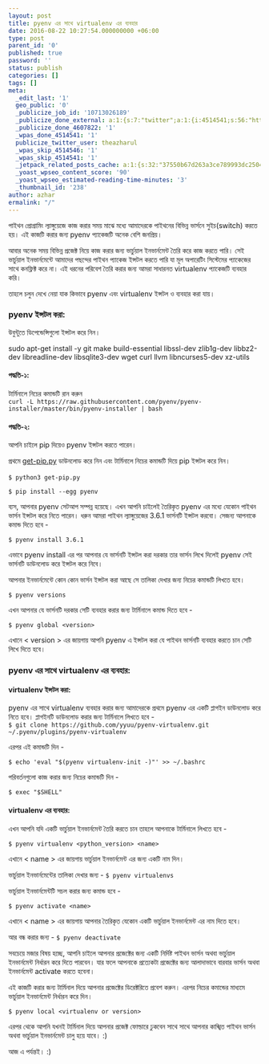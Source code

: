 ```yaml
---
layout: post
title: pyenv এর সাথে virtualenv এর ব্যবহার
date: 2016-08-22 10:27:54.000000000 +06:00
type: post
parent_id: '0'
published: true
password: ''
status: publish
categories: []
tags: []
meta:
  _edit_last: '1'
  geo_public: '0'
  _publicize_job_id: '10713026189'
  _publicize_done_external: a:1:{s:7:"twitter";a:1:{i:4514541;s:56:"https://twitter.com/theazharul/status/923134260042756096";}}
  _publicize_done_4607822: '1'
  _wpas_done_4514541: '1'
  publicize_twitter_user: theazharul
  _wpas_skip_4514546: '1'
  _wpas_skip_4514541: '1'
  _jetpack_related_posts_cache: a:1:{s:32:"37550b67d263a3ce789993dc25046c5f";a:2:{s:7:"expires";i:1643268204;s:7:"payload";a:3:{i:0;a:1:{s:2:"id";i:7;}i:1;a:1:{s:2:"id";i:194;}i:2;a:1:{s:2:"id";i:123;}}}}
  _yoast_wpseo_content_score: '90'
  _yoast_wpseo_estimated-reading-time-minutes: '3'
  _thumbnail_id: '238'
author: azhar
ermalink: "/"
---
```

<p><!-- wp:paragraph --></p>
<p>পাইথন প্রোগ্রামিং ল্যাঙ্গুয়েজে কাজ করার সময় মাঝে মধ্যে আমাদেরকে পাইথনের বিভিন্ন ভার্সনে সুইচ(switch) করতে হয়। এই কাজটি করার জন্য pyenv প্যাকেজটি অনেক বেশি জনপ্রিয়।</p>
<p><!-- /wp:paragraph --></p>
<p><!-- wp:paragraph --></p>
<p>আবার অনেক সময় বিভিন্ন প্রজেক্ট নিয়ে কাজ করার জন্য ভার্চুয়াল ইনভার্নমেন্ট তৈরি করে কাজ করতে পারি। সেই ভার্চুয়াল ইনভার্নমেন্টে আমাদের পছন্দের পাইথন প্যাকেজ ইন্সটল করতে পারি যা মূল অপারেটিং সিস্টেমের প্যাকেজের সাথে কনফ্লিক্ট করে না। এই ধরনের পরিবেশ তৈরি করার জন্য আমরা সাধারনত virtualenv প্যাকেজটি ব্যবহার করি।</p>
<p><!-- /wp:paragraph --></p>
<p><!-- wp:paragraph --></p>
<p>তাহলে চলুন দেখে নেয়া যাক কিভাবে pyenv এবং virtualenv ইন্সটল ও ব্যবহার করা যায়।</p>
<p><!-- /wp:paragraph --></p>
<p><!-- wp:heading {"level":3} --></p>
<h3 id="pyenv">pyenv ইন্সটল করা:</h3>
<p><!-- /wp:heading --></p>
<p><!-- wp:paragraph --></p>
<p>উবুন্টুতে ডিপেন্ডেন্সিগুলো ইন্সটল করে নিন।</p>
<p><!-- /wp:paragraph --></p>
<p><!-- wp:paragraph --></p>
<p>sudo apt-get install -y git make build-essential libssl-dev zlib1g-dev libbz2-dev libreadline-dev libsqlite3-dev wget curl llvm libncurses5-dev xz-utils</p>
<p><!-- /wp:paragraph --></p>
<p><!-- wp:heading {"level":4} --></p>
<h4>পদ্ধতি-১:</h4>
<p><!-- /wp:heading --></p>
<p><!-- wp:paragraph --></p>
<p>টার্মিনালে নিচের কমান্ডটি রান করুন<br /><code>curl -L https://raw.githubusercontent.com/pyenv/pyenv-installer/master/bin/pyenv-installer <span class="pl-k">|</span> bash</code></p>
<p><!-- /wp:paragraph --></p>
<p><!-- wp:heading {"level":4} --></p>
<h4>পদ্ধতি-২:</h4>
<p><!-- /wp:heading --></p>
<p><!-- wp:paragraph --></p>
<p>আপনি চাইলে pip দিয়েও pyenv ইন্সটল করতে পারেন।</p>
<p><!-- /wp:paragraph --></p>
<p><!-- wp:paragraph --></p>
<p>প্রথমে <a href="https://bootstrap.pypa.io/get-pip.py">get-pip.py</a> ডাউনলোড করে নিন এবং টার্মিনালে নিচের কমান্ডটি দিয়ে pip ইন্সটল করে নিন।</p>
<p><!-- /wp:paragraph --></p>
<p><!-- wp:paragraph --></p>
<p>‌‌‌‌‌‌‍<code>$ python3 get-pip.py</code></p>
<p><!-- /wp:paragraph --></p>
<p><!-- wp:paragraph --></p>
<p><code>$ pip install --egg pyenv</code></p>
<p><!-- /wp:paragraph --></p>
<p><!-- wp:paragraph --></p>
<p>ব্যস, আপনার pyenv সেটআপ সম্পন্ন হয়েছে। এখন আপনি চাইলেই তৈরিকৃত pyenv এর মধ্যে যেকোন পাইথন ভার্সন ইন্সটল করে নিতে পারেন। ধরুন আমরা পাইথন ল্যাঙ্গুয়েজের 3.6.1 ভার্সনটি ইন্সটল করবো। সেজন্য আপনাকে কমান্ড দিতে হবে -</p>
<p><!-- /wp:paragraph --></p>
<p><!-- wp:paragraph --></p>
<p><code>$ pyenv install 3.6.1</code></p>
<p><!-- /wp:paragraph --></p>
<p><!-- wp:paragraph --></p>
<p>এভাবে pyenv install এর পর আপনার যে ভার্সনটি ইন্সটল করা দরকার তার ভার্সন লিখে দিলেই pyenv সেই ভার্সনটি ডাউনলোড করে ইন্সটল করে নিবে।</p>
<p><!-- /wp:paragraph --></p>
<p><!-- wp:paragraph --></p>
<p>আপনার ইনভার্নমেন্টে কোন কোন ভার্সন ইন্সটল করা আছে সে তালিকা দেখার জন্য নিচের কমান্ডটি লিখতে হবে।</p>
<p><!-- /wp:paragraph --></p>
<p><!-- wp:paragraph --></p>
<p><code>$ pyenv versions</code></p>
<p><!-- /wp:paragraph --></p>
<p><!-- wp:paragraph --></p>
<p>এখন আপনার যে ভার্সনটি দরকার সেটি ব্যবহার করার জন্য টার্মিনালে কমান্ড দিতে হবে -</p>
<p><!-- /wp:paragraph --></p>
<p><!-- wp:paragraph --></p>
<p><code>$ pyenv global &lt;version&gt;</code></p>
<p><!-- /wp:paragraph --></p>
<p><!-- wp:paragraph --></p>
<p>এখানে &lt; version &gt; এর জায়গায় আপনি pyenv এ ইন্সটল করা যে পাইথন ভার্সনটি ব্যবহার করতে চান সেটি লিখে দিতে হবে।</p>
<p><!-- /wp:paragraph --></p>
<p><!-- wp:heading {"level":3} --></p>
<h3 id="pyenvvirtualenv">pyenv এর সাথে virtualenv এর ব্যবহার:</h3>
<p><!-- /wp:heading --></p>
<p><!-- wp:heading {"level":4} --></p>
<h4 id="virtualenv">virtualenv ইন্সটল করা:</h4>
<p><!-- /wp:heading --></p>
<p><!-- wp:paragraph --></p>
<p>pyenv এর সাথে virtualenv ব্যবহার করার জন্য আমাদেরকে প্রথমে pyenv এর একটি প্লাগইন ডাউনলোড করে নিতে হবে। প্লাগইনটি ডাউনলোড করার জন্য টার্মিনালে লিখতে হবে -<br /><code>$ git clone https://github.com/yyuu/pyenv-virtualenv.git ~/.pyenv/plugins/pyenv-virtualenv</code></p>
<p><!-- /wp:paragraph --></p>
<p><!-- wp:paragraph --></p>
<p>এরপর এই কমান্ডটি দিন -</p>
<p><!-- /wp:paragraph --></p>
<p><!-- wp:paragraph --></p>
<p><code>$ echo 'eval "$(pyenv virtualenv-init -)"' &gt;&gt; ~/.bashrc</code></p>
<p><!-- /wp:paragraph --></p>
<p><!-- wp:paragraph --></p>
<p>পরিবর্তনগুলো কাজ করার জন্য নিচের কমান্ডটি দিন -</p>
<p><!-- /wp:paragraph --></p>
<p><!-- wp:paragraph --></p>
<p><code>$ exec "$SHELL"</code></p>
<p><!-- /wp:paragraph --></p>
<p><!-- wp:heading {"level":4} --></p>
<h4 id="virtualenv">virtualenv এর ব্যবহার:</h4>
<p><!-- /wp:heading --></p>
<p><!-- wp:paragraph --></p>
<p>এখন আপনি যদি একটি ভার্চুয়াল ইনভার্নমেন্ট তৈরি করতে চান তাহলে আপনাকে টার্মিনালে লিখতে হবে -</p>
<p><!-- /wp:paragraph --></p>
<p><!-- wp:paragraph --></p>
<p><code>$ pyenv virtualenv &lt;python_version&gt; &lt;name&gt;</code></p>
<p><!-- /wp:paragraph --></p>
<p><!-- wp:paragraph --></p>
<p>এখানে &lt; name &gt; এর জায়গায় ভার্চুয়াল ইনভার্নমেন্ট এর জন্য একটি নাম দিন।</p>
<p><!-- /wp:paragraph --></p>
<p><!-- wp:paragraph --></p>
<p>ভার্চুয়াল ইনভার্নমেন্টের তালিকা দেখার জন্য - <code>$ pyenv virtualenvs</code></p>
<p><!-- /wp:paragraph --></p>
<p><!-- wp:paragraph --></p>
<p>ভার্চুয়াল ইনভার্নমেন্টটি সচল করার জন্য কমান্ড হবে -</p>
<p><!-- /wp:paragraph --></p>
<p><!-- wp:paragraph --></p>
<p><code>$ pyenv activate &lt;name&gt;</code></p>
<p><!-- /wp:paragraph --></p>
<p><!-- wp:paragraph --></p>
<p>এখানে &lt; name &gt; এর জায়গায় আপনার তৈরিকৃত যেকোন একটি ভার্চুয়াল ইনভার্নমেন্ট এর নাম দিতে হবে।</p>
<p><!-- /wp:paragraph --></p>
<p><!-- wp:paragraph --></p>
<p>আর বন্ধ করার জন্য - <code>$ pyenv deactivate</code></p>
<p><!-- /wp:paragraph --></p>
<p><!-- wp:paragraph --></p>
<p>সবচেয়ে মজার বিষয় হচ্ছে, আপনি চাইলে আপনার প্রজেক্টের জন্য একটি নির্দিষ্ট পাইথন ভার্সন অথবা ভার্চুয়াল ইনভার্নমেন্ট নির্ধারন করে দিতে পারবেন। যার ফলে আপনাকে প্রত্যেকটা প্রজেক্টের জন্য আলাদাভাবে বারবার ভার্সন অথবা ইনভার্নমেন্ট activate করতে হবেনা।</p>
<p><!-- /wp:paragraph --></p>
<p><!-- wp:paragraph --></p>
<p>এই কাজটি করার জন্য টার্মিনাল দিয়ে আপনার প্রজেক্টের ডিরেক্টরিতে প্রবেশ করুন। এরপর নিচের কমান্ডের মাধ্যমে ভার্চুয়াল ইনভার্নমেন্ট নির্ধারন করে দিন।</p>
<p><!-- /wp:paragraph --></p>
<p><!-- wp:paragraph --></p>
<p><code>$ pyenv local &lt;virtualenv or version&gt;</code></p>
<p><!-- /wp:paragraph --></p>
<p><!-- wp:paragraph --></p>
<p>এরপর থেকে আপনি যখনই টার্মিনাল দিয়ে আপনার প্রজেক্ট ফোল্ডারে ঢুকবেন সাথে সাথে আপনার কাঙ্খিত পাইথন ভার্সন অথবা ভার্চুয়াল ইনভার্নমেন্ট চালু হয়ে যাবে। :)</p>
<p><!-- /wp:paragraph --></p>
<p><!-- wp:paragraph --></p>
<p>আজ এ পর্যন্তই। :)</p>
<p><!-- /wp:paragraph --></p>
